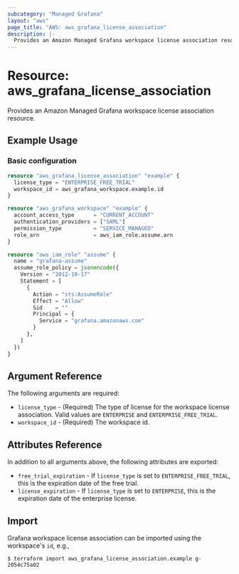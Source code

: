```yaml
---
subcategory: "Managed Grafana"
layout: "aws"
page_title: "AWS: aws_grafana_license_association"
description: |-
  Provides an Amazon Managed Grafana workspace license association resource.
---
```


# Resource: aws_grafana_license_association

Provides an Amazon Managed Grafana workspace license association resource.

## Example Usage

### Basic configuration

```terraform
resource "aws_grafana_license_association" "example" {
  license_type = "ENTERPRISE_FREE_TRIAL"
  workspace_id = aws_grafana_workspace.example.id
}

resource "aws_grafana_workspace" "example" {
  account_access_type      = "CURRENT_ACCOUNT"
  authentication_providers = ["SAML"]
  permission_type          = "SERVICE_MANAGED"
  role_arn                 = aws_iam_role.assume.arn
}

resource "aws_iam_role" "assume" {
  name = "grafana-assume"
  assume_role_policy = jsonencode({
    Version = "2012-10-17"
    Statement = [
      {
        Action = "sts:AssumeRole"
        Effect = "Allow"
        Sid    = ""
        Principal = {
          Service = "grafana.amazonaws.com"
        }
      },
    ]
  })
}
```

## Argument Reference

The following arguments are required:

* `license_type` - (Required) The type of license for the workspace license association. Valid values are `ENTERPRISE` and `ENTERPRISE_FREE_TRIAL`.
* `workspace_id` - (Required) The workspace id.

## Attributes Reference

In addition to all arguments above, the following attributes are exported:

* `free_trial_expiration` - If `license_type` is set to `ENTERPRISE_FREE_TRIAL`, this is the expiration date of the free trial.
* `license_expiration` - If `license_type` is set to `ENTERPRISE`, this is the expiration date of the enterprise license.

## Import

Grafana workspace license association can be imported using the workspace's `id`, e.g.,

```
$ terraform import aws_grafana_license_association.example g-2054c75a02
```